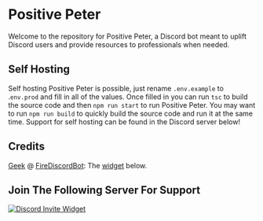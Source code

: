 # Positive Peter

Welcome to the repository for Positive Peter, a Discord bot meant to uplift Discord users and provide resources to professionals when needed.

## Self Hosting

Self hosting Positive Peter is possible, just rename `.env.example` to .`env.prod` and fill in all of the values. Once filled in you can run `tsc` to build the source code and then `npm run start` to run Positive Peter. You may want to run `npm run build` to quickly build the source code and run it at the same time. Support for self hosting can be found in the Discord server below!

## Credits

[Geek](https://github.com/GamingGeek) @ [FireDiscordBot](https://github.com/): The [widget](https://inv.wtf) below.

## Join The Following Server For Support

[![Discord Invite Widget](https://inv.wtf/widget/positivepeter)](https://inv.wtf/positivepeter)
